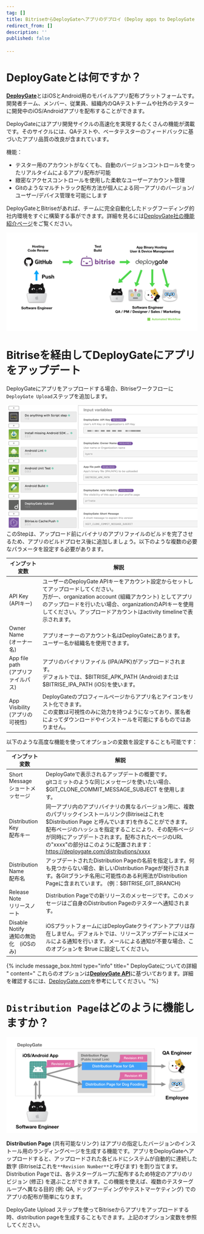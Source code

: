 ```yaml
---
tag: []
title: BitriseからDeployGateへアプリのデプロイ (Deploy apps to DeployGate from Bitrise)
redirect_from: []
description: ''
published: false

---
```

# DeployGateとは何ですか？

[**DeployGate**](https://deploygate.com/?)とはiOSとAndroid用のモバイルアプリ配布プラットフォームです。開発者チーム、メンバー、従業員、組織内のQAテストチームや社外のテスターに開発中のiOS/Androidアプリを配布することができます。

DeployGateにはアプリ開発サイクルの高速化を実現するたくさんの機能が満載です。そのサイクルには、QAテストや、ベータテスターのフィードバックに基づいたアプリ品質の改良が含まれています。

機能：

* テスター用のアカウントがなくても、自動のバージョンコントロールを使ったリアルタイムによるアプリ配布が可能
* 緻密なアクセスコントロールを使用した柔軟なユーザーアカウント管理
* Gitのようなマルチトラック配布方法が個人による同一アプリのバージョン/ユーザー/デバイス管理を可能にします

DeployGateとBitriseがあれば、チームに完全自動化したドッグフーディング的社内環境をすぐに構築する事ができます。詳細を見るには[DeployGate社の機能紹介ページ](https://deploygate.com/features?)をご覧ください。

![Automated app distribution workflow](/img/tutorials/deploy/deploygate/flow.png)

# Bitriseを経由してDeployGateにアプリをアップデート

DeployGateにアプリをアップロードする場合、Bitriseワークフローに`DeployGate Upload`ステップを追加します。

![DeployGate Workflow Step](/img/tutorials/deploy/deploygate/step.png)  
このStepは、アップロード前にバイナリのアプリファイルのビルドを完了させるため、アプリのビルドプロセス後に追加しましょう。以下のような複数の必要なパラメータを設定する必要があります。

| インプット変数 | 解説 |
| --- | --- |
| API Key <br>(APIキー) | ユーザーのDeployGate APIキーをアカウント設定からセットしてアップロードしてください。 <br>万が一、organization account (組織アカウント) としてアプリのアップロードを行いたい場合、organizationのAPIキーを使用してください。アップロードアカウントはactivity timelineで表示されます。 |
| Owner Name <br>(オーナー名) | アプリオーナーのアカウント名はDeployGateにあります。 <br> ユーザー名か組織名を使用できます。 |
| App file path <br>(アプリファイルパス) | アプリのバイナリファイル (IPA/APK)がアップロードされます。<br>デフォルトでは、$BITRISE_APK_PATH (Android)または $BITRISE_IPA_PATH (iOS)を使います。 |
| App Visibility <br>(アプリの可視性) | DeployGateのプロフィールページからアプリ名とアイコンをリスト化できます。<br>この変数は可視性のみに効力を持つようになっており、匿名者によってダウンロードやインストールを可能にするものではありません。 |

以下のような高度な機能を使ってオプションの変数を設定することも可能です：

| インプット変数 | 解説 |
| --- | --- |
| Short Message <br>ショートメッセージ | DeployGateで表示されるアップデートの概要です。<br>gitコミットのような同じメッセージを使いたい場合、$GIT_CLONE_COMMIT_MESSAGE_SUBJECT を使用します。 |
| Distribution Key <br>配布キー | 同一アプリ内のアプリバイナリの異なるバージョン用に、複数のパブリックインストールリンク(Bitriseはこれを $Distribution Page と呼んでいます)を作ることができます。 <br>配布ページのハッシュを指定することにより、その配布ページが同時にアップデートされます。配布されたページのURLの"xxxx"の部分はこのように配置されます：https://deploygate.com/distributions/xxxx |
| Distribution Name <br>配布名 | アップデートされたDistribution Pageの名前を指定します。何も見つからない場合、新しいDistribution Pageが発行されます。各Gitブランチ名用に可能性のある利用法がDistribution Pageに含まれています。 (例：$BITRISE_GIT_BRANCH) |
| Release Note <br>リリースノート | Distribution Pageでの新リリースのメッセージです。このメッセージはご自身のDistribution Pageのテスターへ通知されます。 |
| Disable Notify <br>通知の無効化　(iOSのみ) | iOSプラットフォームにはDeployGateクライアントアプリは存在しません。デフォルトでは、リリースアップデートにはメールによる通知を行います。メールによる通知が不要な場合、このオプションを $true に設定してください。 |

{% include message_box.html type="info" title=" DeployGateについての詳細 " content=" これらのオプションは[**DeployGate API**]()に基づいております。詳細を確認するには、[DeployGate.com](https://deploygate.com/?)を参考にしてください。"%}

# `Distribution Page`はどのように機能しますか？

![Distribution Page](/img/tutorials/deploy/deploygate/distribution_page.png)

**Distribution Page** (共有可能なリンク) はアプリの指定したバージョンのインストール用のランディングページを生成する機能です。アプリをDeployGateへアップロードすると、アップロードされた各ビルドにシステムが自動的に連続した数字 (Bitriseはこれを`**Revision Number**`と呼びます) を割り当てます。Distribution Pageでは、各テスターグループに配布するため特定のアプリのリビジョン (修正) を選ぶことができます。この機能を使えば、複数のテスターグループへ異なる目的 (例: QA, ドッグフーディングやテストマーケティング) でのアプリの配布が簡単になります。

DeployGate Upload ステップを使ってBitriseからアプリをアップロードする時、distribution pageを生成することもできます。上記のオプション変数を参照してください。